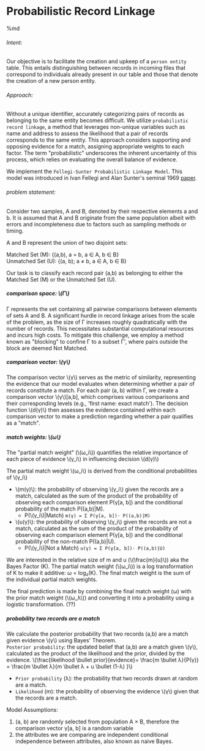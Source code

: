 # Probabilistic Record Linkage
%md
###### Intent: 

Our objective is to facilitate the creation and upkeep of a `person entity` table. This entails distinguishing between records in incoming files that correspond to individuals already present in our table and those that denote the creation of a new person entity.

###### Approach:

Without a unique identifier, accurately categorizing pairs of records as belonging to the same entity becomes difficult. We utilize `probabilistic record linkage`, a method that leverages non-unique variables such as name and address to assess the likelihood that a pair of records corresponds to the same entity. This approach considers supporting and opposing evidence for a match, assigning appropriate weights to each factor. The term "probabilistic" underscores the inherent uncertainty of this process, which relies on evaluating the overall balance of evidence.</br>

We implement the `Fellegi-Sunter Probabilistic Linkage Model`. This model was introduced in Ivan Fellegi and Alan Sunter's seminal 1969 [paper](https://courses.cs.washington.edu/courses/cse590q/04au/papers/Felligi69.pdf).



###### problem statement:  
Consider two samples, A and B, denoted by their respective elements a and b. It is assumed that A and B originate from the same population albeit with errors and incompleteness due to factors such as sampling methods or timing.

A and B represent the union of two disjoint sets:

Matched Set (M): {(a,b), a = b, a ∈ A, b ∈ B}</br>
Unmatched Set (U): {(a, b); a ≠ b, a ∈ A, b ∈ B}

Our task is to classify each record pair (a,b) as belonging to either the Matched Set (M) or the Unmatched Set (U).



##### comparison space: \\(Γ\\)
Γ represents the set containing all pairwise comparisons between elements of sets A and B. A significant hurdle in record linkage arises from the scale of the problem, as the size of Γ increases roughly quadratically with the number of records. This necessitates substantial computational resources and incurs high costs. To mitigate this challenge, we employ a method known as "blocking" to confine Γ to a subset Γ', where pairs outside the block are deemed Not Matched.

##### comparison vector: \\(γ\\)
The comparison vector \\(γ\\) serves as the metric of similarity, representing the evidence that our model evaluates when determining whether a pair of records constitute a match. For each pair (a, b) within Γ, we create a comparison vector \\(γ\\)[a,b], which comprises various comparisons and their corresponding levels (e.g., 'first name: exact match'). The decision function \\(d(γ)\\) then assesses the evidence contained within each comparison vector to make a prediction regarding whether a pair qualifies as a "match".

##### match weights: \\(ω\\)
The "partial match weight" (\\(ω_i\\)) quantifies the relative importance of each piece of evidence \\(γ_i\\) in influencing decision \\(d(γ)\\)

The partial match weight \\(ω_i\\) is derived from the conditional probabilities of \\(γ_i\\)
* \\(m(γ)\\): the probability of observing \\(γ_i\\) given the records are a match, calculated as the sum of the product of the probability of observing each comparison element P(γ[a, b]) and the conditional probability of the match P((a,b)|M). 
  * P(\\(γ_i\\)|Match) `m(γ) = Σ P(γ[a, b])⋅ P((a,b)|M)`
* \\(u(γ)\\): the probability of observing \\(γ_i\\) given the records are not a match, calculated as the sum of the product of the probability of observing each comparison element P(γ[a, b]) and the conditional probability of the non-match P((a,b)|U).
  * P(\\(γ_i\\)|Not a Match) `u(γ) = Σ P(γ[a, b])⋅ P((a,b)|U)`

We are interested in the relative size of m and u (\\(\frac{m}{u}\\)) aka the Bayes Factor (K). The partial match weight (\\(ω_i\\)) is a log transformation of K to make it additive: ω = log₂(K). The final match weight is the sum of the individual partial match weights.


The final prediction is made by combining the final match weight (ω) with the prior match weight (\\(ω_λ\\)) and converting it into a probability using a logistic transformation. (??)
##### probability two records are a match
We calculate the posterior probability that two records (a,b) are a match given evidence \\(γ\\) using Bayes' Theorem.</br>
`Posterior probability`: the updated belief that (a,b) are a match given \\(γ\\), calculated as the product of the likelihood and the prior, divided by the evidence.
\\(\frac{likelihood \bullet prior}{evidence}= \frac{m \bullet λ}{P(γ)} = \frac{m \bullet λ}{m \bullet λ + u \bullet (1-λ) }\\)
* `Prior probability` (λ): the probability that two records drawn at random are a match.
* `Likelihood` (m): the probability of observing the evidence \\(γ\\) given that the records are a match.





Model Assumptions:
1. (a, b) are randomly selected from population A × B, therefore the comparison vector γ[a, b] is a random variable
2. the attributes we are comparing are independent conditional independence between attributes, also known as naive Bayes.
